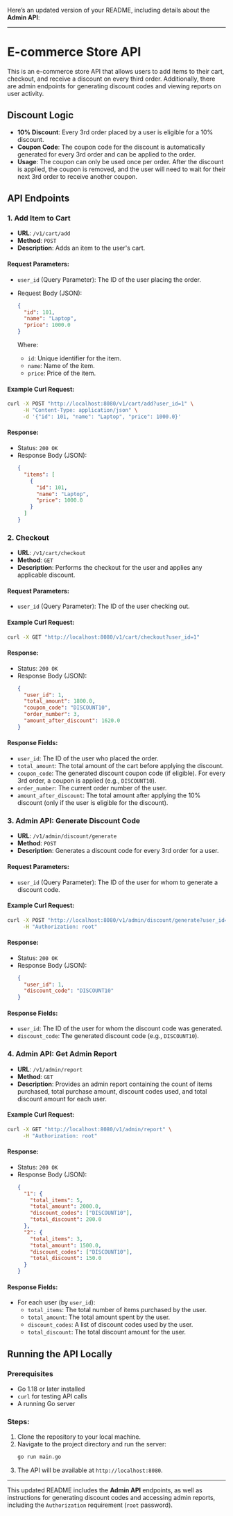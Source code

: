 Here’s an updated version of your README, including details about the **Admin API**:

---

# E-commerce Store API

This is an e-commerce store API that allows users to add items to their cart, checkout, and receive a discount on every third order. Additionally, there are admin endpoints for generating discount codes and viewing reports on user activity.

## Discount Logic

- **10% Discount**: Every 3rd order placed by a user is eligible for a 10% discount.
- **Coupon Code**: The coupon code for the discount is automatically generated for every 3rd order and can be applied to the order.
- **Usage**: The coupon can only be used once per order. After the discount is applied, the coupon is removed, and the user will need to wait for their next 3rd order to receive another coupon.

## API Endpoints

### 1. **Add Item to Cart**

- **URL**: `/v1/cart/add`
- **Method**: `POST`
- **Description**: Adds an item to the user's cart.

#### Request Parameters:
- `user_id` (Query Parameter): The ID of the user placing the order.
- Request Body (JSON):
    ```json
    {
      "id": 101,
      "name": "Laptop",
      "price": 1000.0
    }
    ```

    Where:
    - `id`: Unique identifier for the item.
    - `name`: Name of the item.
    - `price`: Price of the item.

#### Example Curl Request:
```bash
curl -X POST "http://localhost:8080/v1/cart/add?user_id=1" \
     -H "Content-Type: application/json" \
     -d '{"id": 101, "name": "Laptop", "price": 1000.0}'
```

#### Response:
- Status: `200 OK`
- Response Body (JSON):
    ```json
    {
      "items": [
        {
          "id": 101,
          "name": "Laptop",
          "price": 1000.0
        }
      ]
    }
    ```

### 2. **Checkout**

- **URL**: `/v1/cart/checkout`
- **Method**: `GET`
- **Description**: Performs the checkout for the user and applies any applicable discount.

#### Request Parameters:
- `user_id` (Query Parameter): The ID of the user checking out.

#### Example Curl Request:
```bash
curl -X GET "http://localhost:8080/v1/cart/checkout?user_id=1"
```

#### Response:
- Status: `200 OK`
- Response Body (JSON):
    ```json
    {
      "user_id": 1,
      "total_amount": 1800.0,
      "coupon_code": "DISCOUNT10",
      "order_number": 3,
      "amount_after_discount": 1620.0
    }
    ```

#### Response Fields:
- `user_id`: The ID of the user who placed the order.
- `total_amount`: The total amount of the cart before applying the discount.
- `coupon_code`: The generated discount coupon code (if eligible). For every 3rd order, a coupon is applied (e.g., `DISCOUNT10`).
- `order_number`: The current order number of the user.
- `amount_after_discount`: The total amount after applying the 10% discount (only if the user is eligible for the discount).

### 3. **Admin API: Generate Discount Code**

- **URL**: `/v1/admin/discount/generate`
- **Method**: `POST`
- **Description**: Generates a discount code for every 3rd order for a user.

#### Request Parameters:
- `user_id` (Query Parameter): The ID of the user for whom to generate a discount code.

#### Example Curl Request:
```bash
curl -X POST "http://localhost:8080/v1/admin/discount/generate?user_id=1" \
     -H "Authorization: root"
```

#### Response:
- Status: `200 OK`
- Response Body (JSON):
    ```json
    {
      "user_id": 1,
      "discount_code": "DISCOUNT10"
    }
    ```

#### Response Fields:
- `user_id`: The ID of the user for whom the discount code was generated.
- `discount_code`: The generated discount code (e.g., `DISCOUNT10`).

### 4. **Admin API: Get Admin Report**

- **URL**: `/v1/admin/report`
- **Method**: `GET`
- **Description**: Provides an admin report containing the count of items purchased, total purchase amount, discount codes used, and total discount amount for each user.

#### Example Curl Request:
```bash
curl -X GET "http://localhost:8080/v1/admin/report" \
     -H "Authorization: root"
```

#### Response:
- Status: `200 OK`
- Response Body (JSON):
    ```json
    {
      "1": {
        "total_items": 5,
        "total_amount": 2000.0,
        "discount_codes": ["DISCOUNT10"],
        "total_discount": 200.0
      },
      "2": {
        "total_items": 3,
        "total_amount": 1500.0,
        "discount_codes": ["DISCOUNT10"],
        "total_discount": 150.0
      }
    }
    ```

#### Response Fields:
- For each user (by `user_id`):
  - `total_items`: The total number of items purchased by the user.
  - `total_amount`: The total amount spent by the user.
  - `discount_codes`: A list of discount codes used by the user.
  - `total_discount`: The total discount amount for the user.

## Running the API Locally

### Prerequisites
- Go 1.18 or later installed
- `curl` for testing API calls
- A running Go server

### Steps:
1. Clone the repository to your local machine.
2. Navigate to the project directory and run the server:
   ```bash
   go run main.go
   ```
3. The API will be available at `http://localhost:8080`.

---

This updated README includes the **Admin API** endpoints, as well as instructions for generating discount codes and accessing admin reports, including the `Authorization` requirement (`root` password).